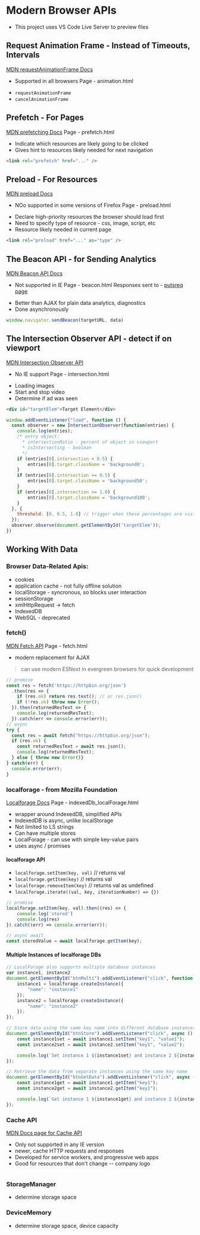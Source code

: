 # Modern Browser APIs
- This project uses VS Code Live Server to preview files

## Request Animation Frame - Instead of Timeouts, Intervals
[MDN requestAnimationFrame Docs](https://developer.mozilla.org/en-US/docs/Web/API/window/requestAnimationFrame)
- Supported in all browsers
Page - animation.html
* `requestAnimationFrame`
* `cancelAnimationFrame`

## Prefetch - For Pages
[MDN prefetching Docs](https://developer.mozilla.org/en-US/docs/Web/HTTP/Link_prefetching_FAQ)
Page - prefetch.html
* Indicate which resources are likely going to be clicked
* Gives hint to resources likely needed for next navigation
```html
<link rel="prefetch" href="..." />
```

## Preload - For Resources
[MDN preload Docs](https://developer.mozilla.org/en-US/docs/Web/HTML/Preloading_content)
- NOo supported in some versions of Firefox
Page - preload.html
* Declare high-priority resources the browser should load first
* Need to specify type of resource - css, image, script, etc
* Resource likely needed in current page
```html
<link rel="preload" href="..." as="type" />
```

## The Beacon API - for Sending Analytics
[MDN Beacon API Docs](https://developer.mozilla.org/en-US/docs/Web/API/Beacon_API)
- Not supported in IE
Page - beacon.html
Responses sent to - [putsreq page](https://putsreq.com/Nnb3fKfklR9vYMDIcbQI/inspect)
* Better than AJAX for plain data analytics, diagnostics
* Done asynchronously
```js
window.navigator.sendBeacon(targetURL, data)
```

## The Intersection Observer API - detect if on viewport
[MDN Intersection Observer API](https://developer.mozilla.org/en-US/docs/Web/API/Intersection_Observer_API)
- No IE support
Page - intersection.html
* Loading images
* Start and stop video
* Determine if ad was seen
```html
<div id="targetElem">Target Element</div>
```
```js
window.addEventListener("load", function () {
  const observer = new IntersectionObserver(function(entries) {
    console.log(entries);
    /* entry object:
      * intersectionRatio - percent of object in viewport
      * isIntersecting - boolean
      */
    if (entries[0].intersection < 0.5) {
        entries[0].target.className = 'background0';
    }
    if (entries[0].intersection >= 0.5) {
        entries[0].target.className = 'background50';
    }
    if (entries[0].intersection >= 1.0) {
        entries[0].target.className = 'background100';
    }
  }, {
    threshold: [0, 0.5, 1.0] // trigger when these percentages are visible
  });
  observer.observe(document.getElementById('targetElem'));
})

```

## Working With Data
### Browser Data-Related Apis:
- cookies
- application cache - not fully offline solution
- localStorage - syncronous, so blocks user interaction
- sessionStorage
- xmlHttpRequest -> fetch
- IndexedDB
- WebSQL - deprecated


### fetch()
[MDN Fetch API](https://developer.mozilla.org/en-US/docs/Web/API/Fetch_API)
Page - fetch.html
- modern replacement for AJAX
> can use modern ESNext in evergreen browsers for quick development
```js
// promise
const res = fetch('https://httpbin.org/json')
  .then(res => {
    if (res.ok) return res.text(); // or res.json()
    if (!res.ok) throw new Error();
  }).then(returnedResText => {
    console.log(returnedResText);
  }).catch(err => console.error(err));
// async
try {
  const res = await fetch("https://httpbin.org/json");
  if (res.ok) {
    const returnedResText = await res.json();
    console.log(returnedResText);
  } else { throw new Error()}
} catch(err) {
  console.error(err);
}
```


### localforage - from Mozilla Foundation
[Localforage Docs](https://localforage.github.io/localForage/)
Page - indexedDb_localForage.html
- wrapper around IndexedDB, simplified APIs
- IndexedDB is async, unlike localStorage
- Not limited to LS strings
- Can have multiple stores
- LocalForage - can use with simple key-value pairs
- uses async / promises

#### localforage API
- `localforage.setItem(key, val)` // returns val
- `localforage.getItem(key)` // returns val
- `localforage.removeItem(key)` // returns val as undefined
- `localforage.iterate((val, key, iterationNumber) => {})`

```js
// promise
localforage.setItem(key, val).then((res) => {
    console.log('stored')
    console.log(res)
}).catch((err) => console.error(err));

// async await
const storedValue = await localforage.getItem(key);
```

#### Multiple Instances of localforage DBs
```js
// LocalForage also supports multiple database instances
var instance1, instance2
document.getElementById("btnMulti").addEventListener("click", function () {
    instance1 = localforage.createInstance({
        "name": "instance1"
    });
    instance2 = localforage.createInstance({
        "name": "instance2"
    });
});

// Store data using the same key name into different database instances
document.getElementById("btnStore").addEventListener("click", async () => {
    const instance1set = await instance1.setItem("key1", "value1");
    const instance2set = await instance2.setItem("key1", "value2");

    console.log(`Set instance 1 ${instance1set} and instance 2 ${instance2set}`)
});

// Retrieve the data from separate instances using the same key name
document.getElementById("btnGetData").addEventListener("click", async () => {
    const instance1get = await instance1.getItem("key1");
    const instance2get = await instance2.getItem("key1");

    console.log(`Get instance 1 ${instance1get} and instance 2 ${instance2get}`)
});
```



### Cache API
[MDN Docs page for Cache API](https://developer.mozilla.org/en-US/docs/Web/API/Cache)
- Only not supported in any IE version
- newer, cache HTTP requests and responses
- Developed for service workers, and progressive web apps
- Good for resources that don't change
-- company logo
```js

```

### StorageManager
- determine storage space

### DeviceMemory
- determine storage space, device capacity
